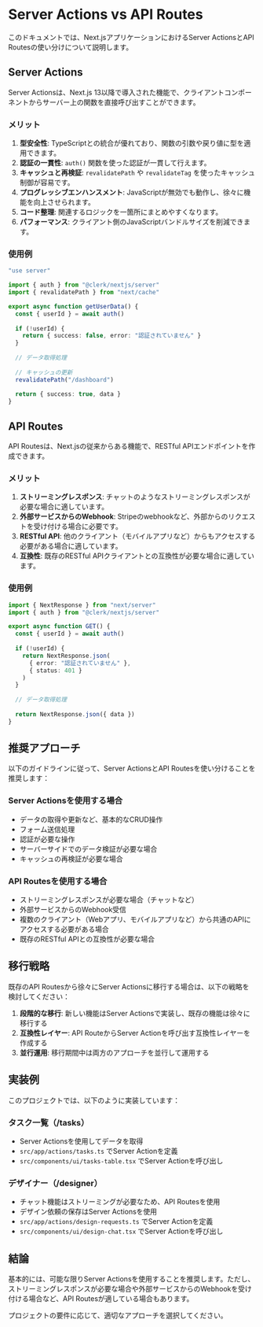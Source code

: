 # Server Actions vs API Routes

このドキュメントでは、Next.jsアプリケーションにおけるServer ActionsとAPI Routesの使い分けについて説明します。

## Server Actions

Server Actionsは、Next.js 13以降で導入された機能で、クライアントコンポーネントからサーバー上の関数を直接呼び出すことができます。

### メリット

1. **型安全性**: TypeScriptとの統合が優れており、関数の引数や戻り値に型を適用できます。
2. **認証の一貫性**: `auth()` 関数を使った認証が一貫して行えます。
3. **キャッシュと再検証**: `revalidatePath` や `revalidateTag` を使ったキャッシュ制御が容易です。
4. **プログレッシブエンハンスメント**: JavaScriptが無効でも動作し、徐々に機能を向上させられます。
5. **コード整理**: 関連するロジックを一箇所にまとめやすくなります。
6. **パフォーマンス**: クライアント側のJavaScriptバンドルサイズを削減できます。

### 使用例

```typescript
"use server"

import { auth } from "@clerk/nextjs/server"
import { revalidatePath } from "next/cache"

export async function getUserData() {
  const { userId } = await auth()
  
  if (!userId) {
    return { success: false, error: "認証されていません" }
  }
  
  // データ取得処理
  
  // キャッシュの更新
  revalidatePath("/dashboard")
  
  return { success: true, data }
}
```

## API Routes

API Routesは、Next.jsの従来からある機能で、RESTful APIエンドポイントを作成できます。

### メリット

1. **ストリーミングレスポンス**: チャットのようなストリーミングレスポンスが必要な場合に適しています。
2. **外部サービスからのWebhook**: Stripeのwebhookなど、外部からのリクエストを受け付ける場合に必要です。
3. **RESTful API**: 他のクライアント（モバイルアプリなど）からもアクセスする必要がある場合に適しています。
4. **互換性**: 既存のRESTful APIクライアントとの互換性が必要な場合に適しています。

### 使用例

```typescript
import { NextResponse } from "next/server"
import { auth } from "@clerk/nextjs/server"

export async function GET() {
  const { userId } = await auth()
  
  if (!userId) {
    return NextResponse.json(
      { error: "認証されていません" },
      { status: 401 }
    )
  }
  
  // データ取得処理
  
  return NextResponse.json({ data })
}
```

## 推奨アプローチ

以下のガイドラインに従って、Server ActionsとAPI Routesを使い分けることを推奨します：

### Server Actionsを使用する場合

- データの取得や更新など、基本的なCRUD操作
- フォーム送信処理
- 認証が必要な操作
- サーバーサイドでのデータ検証が必要な場合
- キャッシュの再検証が必要な場合

### API Routesを使用する場合

- ストリーミングレスポンスが必要な場合（チャットなど）
- 外部サービスからのWebhook受信
- 複数のクライアント（Webアプリ、モバイルアプリなど）から共通のAPIにアクセスする必要がある場合
- 既存のRESTful APIとの互換性が必要な場合

## 移行戦略

既存のAPI Routesから徐々にServer Actionsに移行する場合は、以下の戦略を検討してください：

1. **段階的な移行**: 新しい機能はServer Actionsで実装し、既存の機能は徐々に移行する
2. **互換性レイヤー**: API RouteからServer Actionを呼び出す互換性レイヤーを作成する
3. **並行運用**: 移行期間中は両方のアプローチを並行して運用する

## 実装例

このプロジェクトでは、以下のように実装しています：

### タスク一覧（/tasks）

- Server Actionsを使用してデータを取得
- `src/app/actions/tasks.ts` でServer Actionを定義
- `src/components/ui/tasks-table.tsx` でServer Actionを呼び出し

### デザイナー（/designer）

- チャット機能はストリーミングが必要なため、API Routesを使用
- デザイン依頼の保存はServer Actionsを使用
- `src/app/actions/design-requests.ts` でServer Actionを定義
- `src/components/ui/design-chat.tsx` でServer Actionを呼び出し

## 結論

基本的には、可能な限りServer Actionsを使用することを推奨します。ただし、ストリーミングレスポンスが必要な場合や外部サービスからのWebhookを受け付ける場合など、API Routesが適している場合もあります。

プロジェクトの要件に応じて、適切なアプローチを選択してください。
